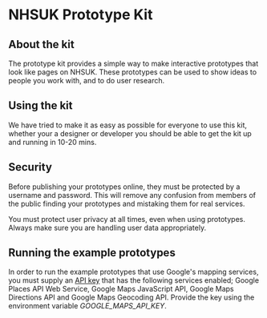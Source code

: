 # NHSUK Prototype Kit

## About the kit
The prototype kit provides a simple way to make interactive prototypes that look like pages on NHSUK. These prototypes can be used to show ideas to people you work with, and to do user research.

## Using the kit
We have tried to make it as easy as possible for everyone to use this kit, whether your a designer or developer you should be able to get the kit up and running in 10-20 mins.

## Security
Before publishing your prototypes online, they must be protected by a username and password. This will remove any confusion from members of the public finding your prototypes and mistaking them for real services.

You must protect user privacy at all times, even when using prototypes. Always make sure you are handling user data appropriately.

## Running the example prototypes
In order to run the example prototypes that use Google's mapping services, you must supply
an [API key](https://developers.google.com/maps/documentation/javascript/get-api-key) that
has the following services enabled;  Google Places API Web Service, Google Maps JavaScript API, Google Maps Directions API and Google Maps Geocoding API. Provide the key using the environment variable *GOOGLE_MAPS_API_KEY*.
